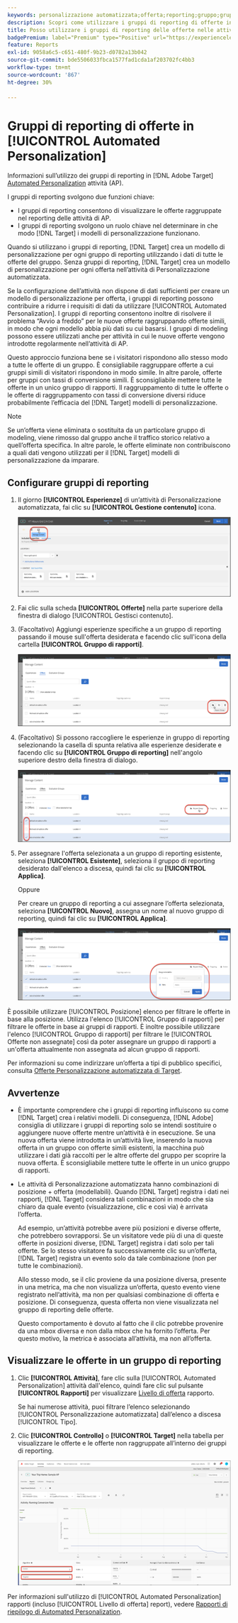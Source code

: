 ```yaml
---
keywords: personalizzazione automatizzata;offerta;reporting;gruppo;gruppo di reporting;ap
description: Scopri come utilizzare i gruppi di reporting di offerte in Adobe [!DNL Target] [!UICONTROL Automated Personalization] attività.
title: Posso utilizzare i gruppi di reporting delle offerte nelle attività di Automated Personalization?
badgePremium: label="Premium" type="Positive" url="https://experienceleague.adobe.com/docs/target/using/introduction/intro.html?lang=en#premium newtab=true" tooltip="See what's included in Target Premium."
feature: Reports
exl-id: 9058a6c5-c651-480f-9b23-d0782a13b042
source-git-commit: bde5506033fbca1577fad1cda1af203702fc4bb3
workflow-type: tm+mt
source-wordcount: '867'
ht-degree: 30%

---
```


# Gruppi di reporting di offerte in [!UICONTROL Automated Personalization]

Informazioni sull’utilizzo dei gruppi di reporting in [!DNL Adobe Target] [Automated Personalization](/help/main/c-activities/t-automated-personalization/automated-personalization.md) attività (AP).

I gruppi di reporting svolgono due funzioni chiave:

* I gruppi di reporting consentono di visualizzare le offerte raggruppate nel reporting delle attività di AP.
* I gruppi di reporting svolgono un ruolo chiave nel determinare in che modo [!DNL Target] i modelli di personalizzazione funzionano.

Quando si utilizzano i gruppi di reporting, [!DNL Target] crea un modello di personalizzazione per ogni gruppo di reporting utilizzando i dati di tutte le offerte del gruppo. Senza gruppi di reporting, [!DNL Target] crea un modello di personalizzazione per ogni offerta nell’attività di Personalizzazione automatizzata.

Se la configurazione dell’attività non dispone di dati sufficienti per creare un modello di personalizzazione per offerta, i gruppi di reporting possono contribuire a ridurre i requisiti di dati da utilizzare [!UICONTROL Automated Personalization]. I gruppi di reporting consentono inoltre di risolvere il problema “Avvio a freddo” per le nuove offerte raggruppando offerte simili, in modo che ogni modello abbia più dati su cui basarsi. I gruppi di modeling possono essere utilizzati anche per attività in cui le nuove offerte vengono introdotte regolarmente nell’attività di AP.

Questo approccio funziona bene se i visitatori rispondono allo stesso modo a tutte le offerte di un gruppo. È consigliabile raggruppare offerte a cui gruppi simili di visitatori rispondono in modo simile. In altre parole, offerte per gruppi con tassi di conversione simili. È sconsigliabile mettere tutte le offerte in un unico gruppo di rapporti. Il raggruppamento di tutte le offerte o le offerte di raggruppamento con tassi di conversione diversi riduce probabilmente l’efficacia del [!DNL Target] modelli di personalizzazione.

>[!NOTE]
>
>Se un’offerta viene eliminata o sostituita da un particolare gruppo di modeling, viene rimosso dal gruppo anche il traffico storico relativo a quell’offerta specifica. In altre parole, le offerte eliminate non contribuiscono a quali dati vengono utilizzati per il [!DNL Target] modelli di personalizzazione da imparare.

## Configurare gruppi di reporting

1. Il giorno **[!UICONTROL Esperienze]** di un’attività di Personalizzazione automatizzata, fai clic su **[!UICONTROL Gestione contenuto]** icona.

   ![Icona Gestisci contenuto](/help/main/c-reports/assets/ap_manage_content.png)

1. Fai clic sulla scheda **[!UICONTROL Offerte]** nella parte superiore della finestra di dialogo [!UICONTROL Gestisci contenuto].
1. (Facoltativo) Aggiungi esperienze specifiche a un gruppo di reporting passando il mouse sull&#39;offerta desiderata e facendo clic sull&#39;icona della cartella **[!UICONTROL Gruppo di rapporti]**.

   ![Icona Gruppo di reporting](/help/main/c-reports/assets/ap_manage_content_2.png)

1. (Facoltativo) Si possono raccogliere le esperienze in gruppo di reporting selezionando la casella di spunta relativa alle esperienze desiderate e facendo clic su **[!UICONTROL Gruppo di reporting]** nell&#39;angolo superiore destro della finestra di dialogo.

   ![Icona Gruppo di reporting](/help/main/c-reports/assets/ap_manage_content_3.png)

1. Per assegnare l&#39;offerta selezionata a un gruppo di reporting esistente, seleziona **[!UICONTROL Esistente]**, seleziona il gruppo di reporting desiderato dall&#39;elenco a discesa, quindi fai clic su **[!UICONTROL Applica]**.

   Oppure

   Per creare un gruppo di reporting a cui assegnare l’offerta selezionata, seleziona **[!UICONTROL Nuovo]**, assegna un nome al nuovo gruppo di reporting, quindi fai clic su **[!UICONTROL Applica]**.

   ![Nuova icona per creare un nuovo gruppo di reporting](/help/main/c-reports/assets/ap_reporting_groups.png)

È possibile utilizzare [!UICONTROL Posizione] elenco per filtrare le offerte in base alla posizione. Utilizza l&#39;elenco [!UICONTROL Gruppo di rapporti] per filtrare le offerte in base ai gruppi di rapporti. È inoltre possibile utilizzare l&#39;elenco [!UICONTROL Gruppo di rapporti] per filtrare le [!UICONTROL Offerte non assegnate] così da poter assegnare un gruppo di rapporti a un&#39;offerta attualmente non assegnata ad alcun gruppo di rapporti.

Per informazioni su come indirizzare un’offerta a tipi di pubblico specifici, consulta [Offerte Personalizzazione automatizzata di Target](/help/main/c-activities/t-automated-personalization/ap-target-offers.md#task_F207ED7A41B84FD39BB6FCBFABF4B23E).

## Avvertenze

* È importante comprendere che i gruppi di reporting influiscono su come [!DNL Target] crea i relativi modelli. Di conseguenza, [!DNL Adobe] consiglia di utilizzare i gruppi di reporting solo se intendi sostituire o aggiungere nuove offerte mentre un’attività è in esecuzione. Se una nuova offerta viene introdotta in un’attività live, inserendo la nuova offerta in un gruppo con offerte simili esistenti, la macchina può utilizzare i dati già raccolti per le altre offerte del gruppo per scoprire la nuova offerta. È sconsigliabile mettere tutte le offerte in un unico gruppo di rapporti.

* Le attività di Personalizzazione automatizzata hanno combinazioni di posizione + offerta (modellabili). Quando [!DNL Target] registra i dati nei rapporti, [!DNL Target] considera tali combinazioni in modo che sia chiaro da quale evento (visualizzazione, clic e così via) è arrivata l’offerta.

   Ad esempio, un’attività potrebbe avere più posizioni e diverse offerte, che potrebbero sovrapporsi. Se un visitatore vede più di una di queste offerte in posizioni diverse, [!DNL Target] registra i dati solo per tali offerte. Se lo stesso visitatore fa successivamente clic su un’offerta, [!DNL Target] registra un evento solo da tale combinazione (non per tutte le combinazioni).

   Allo stesso modo, se il clic proviene da una posizione diversa, presente in una metrica, ma che non visualizza un’offerta, questo evento viene registrato nell’attività, ma non per qualsiasi combinazione di offerta e posizione. Di conseguenza, questa offerta non viene visualizzata nel gruppo di reporting delle offerte.

   Questo comportamento è dovuto al fatto che il clic potrebbe provenire da una mbox diversa e non dalla mbox che ha fornito l’offerta. Per questo motivo, la metrica è associata all’attività, ma non all’offerta.

## Visualizzare le offerte in un gruppo di reporting

1. Clic **[!UICONTROL Attività]**, fare clic sulla [!UICONTROL Automated Personalization] attività dall&#39;elenco, quindi fare clic sul pulsante **[!UICONTROL Rapporti]** per visualizzare [Livello di offerta](/help/main/c-reports/personalization-reports/reports-ap.md) rapporto.

   Se hai numerose attività, puoi filtrare l’elenco selezionando [!UICONTROL Personalizzazione automatizzata] dall’elenco a discesa [!UICONTROL Tipo].

1. Clic **[!UICONTROL Controllo]** o **[!UICONTROL Target]** nella tabella per visualizzare le offerte e le offerte non raggruppate all’interno dei gruppi di reporting.

   ![Gruppi di offerte: Controllo e Target](/help/main/c-reports/c-report-settings/assets/offer-groups.png)

Per informazioni sull&#39;utilizzo di [!UICONTROL Automated Personalization] rapporti (incluso [!UICONTROL Livello di offerta] report), vedere [Rapporti di riepilogo di Automated Personalization](/help/main/c-reports/personalization-reports/reports-ap.md).


